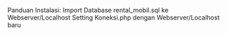 Panduan Instalasi:
Import Database rental_mobil.sql ke Webserver/Localhost
Setting Koneksi.php dengan Webserver/Localhost baru
